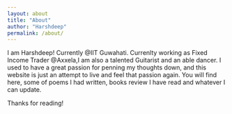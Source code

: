 ```yaml
---
layout: about
title: "About"
author: "Harshdeep"
permalink: /about/
---
```


I am Harshdeep! Currently @IIT Guwahati. Currenlty working as Fixed Income Trader @Axxela,I am also a talented Guitarist and an able dancer. I used to have a great passion for penning my thoughts down, and this website is just an attempt to live and feel that passion again. You will find here, some of poems I had written, books review I have read and whatever I can update.

Thanks for reading!
